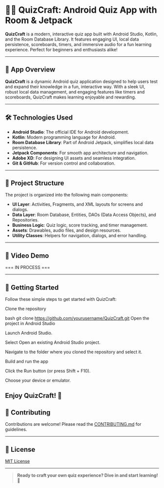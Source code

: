# 🧠✨ QuizCraft: Android Quiz App with Room & Jetpack

**QuizCraft** is a modern, interactive quiz app built with Android Studio, Kotlin, and the Room Database Library. It features engaging UI, local data persistence, scoreboards, timers, and immersive audio for a fun learning experience. Perfect for beginners and enthusiasts alike!

---

## 🚀 App Overview

**QuizCraft** is a dynamic Android quiz application designed to help users test and expand their knowledge in a fun, interactive way. With a sleek UI, robust local data management, and engaging features like timers and scoreboards, QuizCraft makes learning enjoyable and rewarding.

---

## 🛠️ Technologies Used

- **Android Studio**: The official IDE for Android development.
- **Kotlin**: Modern programming language for Android.
- **Room Database Library**: Part of Android Jetpack, simplifies local data persistence.
- **Jetpack Components**: For smooth app architecture and navigation.
- **Adobe XD**: For designing UI assets and seamless integration.
- **Git & GitHub**: For version control and collaboration.

---

## 📂 Project Structure

The project is organized into the following main components:

- **UI Layer**: Activities, Fragments, and XML layouts for screens and dialogs.
- **Data Layer**: Room Database, Entities, DAOs (Data Access Objects), and Repositories.
- **Business Logic**: Quiz logic, score tracking, and timer management.
- **Assets**: Drawables, audio files, and design resources.
- **Utility Classes**: Helpers for navigation, dialogs, and error handling.

---

## 🎥 Video Demo


=== IN PROCESS === 

---

## 🚦 Getting Started

Follow these simple steps to get started with QuizCraft:

Clone the repository

bash
git clone https://github.com/yourusername/QuizCraft.git
Open the project in Android Studio

Launch Android Studio.

Select Open an existing Android Studio project.

Navigate to the folder where you cloned the repository and select it.

Build and run the app

Click the Run button (or press Shift + F10).

Choose your device or emulator.

Enjoy QuizCraft! 🎉
---

## 🤝 Contributing

Contributions are welcome! Please read the [CONTRIBUTING.md](CONTRIBUTING.md) for guidelines.

---

## 📜 License

[MIT License](LICENSE)

---

> **Ready to craft your own quiz experience? Dive in and start learning!** 🚀
